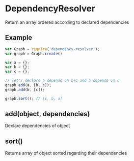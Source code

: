 DependencyResolver
=============

Return an array ordered according to declared dependencies

## Example

```javascript
var Graph = require('dependency-resolver');
var graph = Graph.create()

var a = {};
var b = {};
var c = {};

// let's declare a depends on b+c and b depends on c
graph.add(a, [b, c]);
graph.add(b, [c]);

graph.sort(); // [c, b, a]
```

## add(object, dependencies)

Declare dependencies of object

## sort()

Returns array of object sorted regarding their dependencies